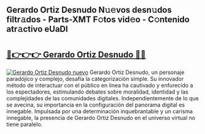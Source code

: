 ## Gerardo Ortiz Desnudo N𝚞𝚎vos desn𝚞dos filtr𝚊dos - Parts-XMT F𝚘tos vid𝚎o - C𝚘ntenido atr𝚊ctivo eUaDl

# <h2><a href="http://mb4cyg.tromn.icu/?c=Gerardo+Ortiz+Desnudo">🔗👉👉👉 Gerardo Ortiz Desnudo 🔗🔗</a></h2>

[![Gerardo Ortiz Desnudo nuevo](https://i.imgur.com/pEAQMta.gif)](http://mb4cyg.tromn.icu/?c=Gerardo+Ortiz+Desnudo)
Gerardo Ortiz Desnudo, un personaje paradójico y complejo, desafía la categorización simple. Su innovador método de interactuar con el público en línea ha cautivado y enfurecido a los espectadores, estimulando debates sobre moralidad, identidad y las complejidades de las comunidades digitales. Independientemente de lo que se avecina, su importancia en la configuración del panorama digital es innegable. Impulsada por una determinación inquebrantable y un carisma innegable, la presencia de Gerardo Ortiz Desnudo en el universo virtual no tiene paralelo.
